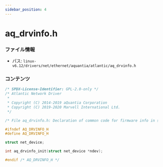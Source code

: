 ```yaml
---
sidebar_position: 4
---
```

# aq_drvinfo.h

### ファイル情報

- パス: `linux-v6.12/drivers/net/ethernet/aquantia/atlantic/aq_drvinfo.h`

### コンテンツ

```h
/* SPDX-License-Identifier: GPL-2.0-only */
/* Atlantic Network Driver
 *
 * Copyright (C) 2014-2019 aQuantia Corporation
 * Copyright (C) 2019-2020 Marvell International Ltd.
 */

/* File aq_drvinfo.h: Declaration of common code for firmware info in sys.*/

#ifndef AQ_DRVINFO_H
#define AQ_DRVINFO_H

struct net_device;

int aq_drvinfo_init(struct net_device *ndev);

#endif /* AQ_DRVINFO_H */

```
